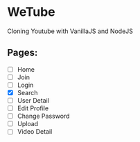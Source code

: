 # WeTube

Cloning Youtube with VanillaJS and NodeJS

## Pages:

-   [ ] Home
-   [ ] Join
-   [ ] Login
-   [x] Search
-   [ ] User Detail
-   [ ] Edit Profile
-   [ ] Change Password
-   [ ] Upload
-   [ ] Video Detail
